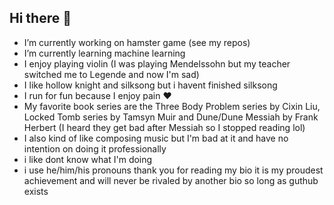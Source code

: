 ## Hi there 👋

-  I’m currently working on hamster game (see my repos)
-  I’m currently learning machine learning
-  I enjoy playing violin (I was playing Mendelssohn but my teacher switched me to Legende and now I'm sad)
-  I like hollow knight and silksong but i havent finished silksong
-  I run for fun because I enjoy pain ❤️ 
-  My favorite book series are the Three Body Problem series by Cixin Liu, Locked Tomb series by Tamsyn Muir and Dune/Dune Messiah by Frank Herbert (I heard they get bad after Messiah so I stopped reading lol)
-  I also kind of like composing music but I'm bad at it and have no intention on doing it professionally
-  i like dont know what I'm doing
-  i use he/him/his pronouns
thank you for reading my bio it is my proudest achievement and will never be rivaled by another bio so long as guthub exists 
